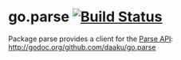 go.parse [![Build Status](https://secure.travis-ci.org/daaku/go.parse.png)](http://travis-ci.org/daaku/go.parse)
========

Package parse provides a client for the [Parse API](https://parse.com/):
http://godoc.org/github.com/daaku/go.parse
